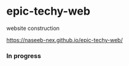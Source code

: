 # epic-techy-web

website construction

https://naseeb-nex.github.io/epic-techy-web/

### In progress


